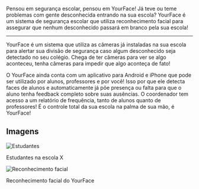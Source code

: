 Pensou em segurança escolar, pensou em YourFace! Já teve ou teme problemas com gente desconhecida entrando na sua escola? YourFace é um sistema de segurança escolar que utiliza reconhecimento facial para assegurar que nenhum desconhecido passará em branco pela sua escola!

* * *

YourFace é um sistema que utiliza as câmeras já instaladas na sua escola para alertar sua divisão de segurança caso algum desconhecido seja detectado no seu colégio. Chega de ter câmeras para ver se algo aconteceu, tenha câmeras para impedir que algo aconteça de fato!

O YourFace ainda conta com um aplicativo para Android e iPhone que pode ser utilizado por alunos, professores e por você! Isso por que ele detecta faces de alunos e automaticamente já põe presença ou falta para que o aluno tenha feedback completo sobre suas ausências. O coordenador tem acesso a um relatório de frequência, tanto de alunos quanto de professores! É o controle total da sua escola na palma de sua mão, é YourFace!

## Imagens

![Estudantes](https://www.emprestimoconsignado.com.br/wp-content/imagens/40a01bc61e688a4090d4396493b598ef.jpg)

Estudantes na escola X

![Reconhecimento facial](http://saudebusiness.s3.amazonaws.com/wp-content/uploads/2017/09/reconhecimento-facial.jpg)

Reconhecimento facial do YourFace